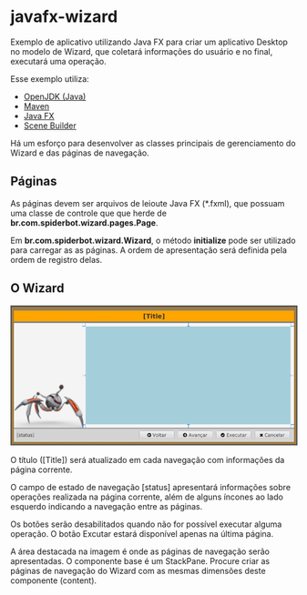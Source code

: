 # javafx-wizard

Exemplo de aplicativo utilizando Java FX para criar um aplicativo Desktop no modelo de Wizard, que coletará informações do usuário e no final, executará uma operação.

Esse exemplo utiliza:

* [OpenJDK (Java)](https://openjdk.java.net/)
* [Maven](https://maven.apache.org/)
* [Java FX](https://openjfx.io/)
* [Scene Builder](https://gluonhq.com/products/scene-builder/)

Há um esforço para desenvolver as classes principais de gerenciamento do Wizard e das páginas de navegação.

## Páginas

As páginas devem ser arquivos de leioute Java FX (*.fxml), que possuam uma classe de controle que
que herde de **br.com.spiderbot.wizard.pages.Page**.

Em **br.com.spiderbot.wizard.Wizard**, o método **initialize** pode ser utilizado para carregar
as as páginas. A ordem de apresentação será definida pela ordem de registro delas.

## O Wizard

![Wizard](./images/wizard.png "Formulári principal do aplicativo Wizard.")

O título ([Title]) será atualizado em cada navegação com informações da página corrente.

O campo de estado de navegação [status] apresentará informações sobre operações realizada na página corrente, além de alguns íncones ao lado esquerdo indicando a navegação entre as páginas.

Os botões serão desabilitados quando não for possível executar alguma operação. O botão Excutar estará disponível apenas na última página.

A área destacada na imagem é onde as páginas de navegação serão apresentadas. O componente base é um StackPane. Procure criar as páginas de navegação do Wizard com as mesmas dimensões deste componente (content).